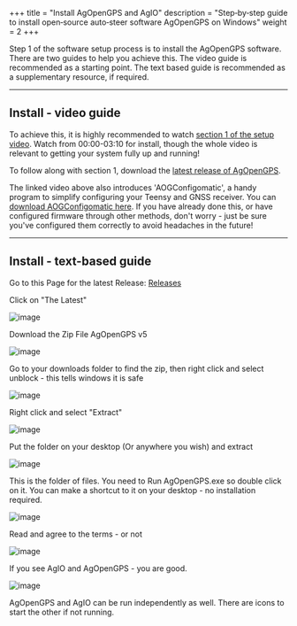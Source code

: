 +++
title = "Install AgOpenGPS and AgIO"
description = "Step‑by‑step guide to install open‑source auto‑steer software AgOpenGPS on Windows"
weight = 2
+++

Step 1 of the software setup process is to install the AgOpenGPS software. There
are two guides to help you achieve this. The video guide is recommended as a
starting point. The text based guide is recommended as a supplementary resource,
if required.

---

## Install - video guide

To achieve this, it is highly recommended to watch
[section 1 of the setup video](https://www.youtube.com/watch?v=WiyDXU-lgrM).
Watch from 00:00-03:10 for install, though the whole video is relevant to
getting your system fully up and running!

To follow along with section 1, download the
[latest release of AgOpenGPS](https://github.com/AgOpenGPS-Official/AgOpenGPS/releases).

The linked video above also introduces 'AOGConfigomatic', a handy program to
simplify configuring your Teensy and GNSS receiver. You can
[download AOGConfigomatic here](https://github.com/lansalot/AOGConfigOMatic/releases).
If you have already done this, or have configured firmware through other
methods, don't worry - just be sure you've configured them correctly to avoid
headaches in the future!

---

## Install - text-based guide

Go to this Page for the latest Release:
[Releases](https://github.com/AgOpenGPS-Official/AgOpenGPS/releases)

Click on "The Latest"

![image](../img/releases.png)

Download the Zip File AgOpenGPS v5

![image](../img/download.png)

Go to your downloads folder to find the zip, then right click and select
unblock - this tells windows it is safe

![image](../img/unblock.png)

Right click and select "Extract"

![image](../img/extract.png)

Put the folder on your desktop (Or anywhere you wish) and extract

![image](../img/extract-destination.png)

This is the folder of files. You need to Run AgOpenGPS.exe so double click on
it. You can make a shortcut to it on your desktop - no installation required.

![image](../img/files.png)

Read and agree to the terms - or not

![image](../img/terms-and-conditions.png)

If you see AgIO and AgOpenGPS - you are good.

![image](../img/applications.png)

AgOpenGPS and AgIO can be run independently as well. There are icons to start
the other if not running.
